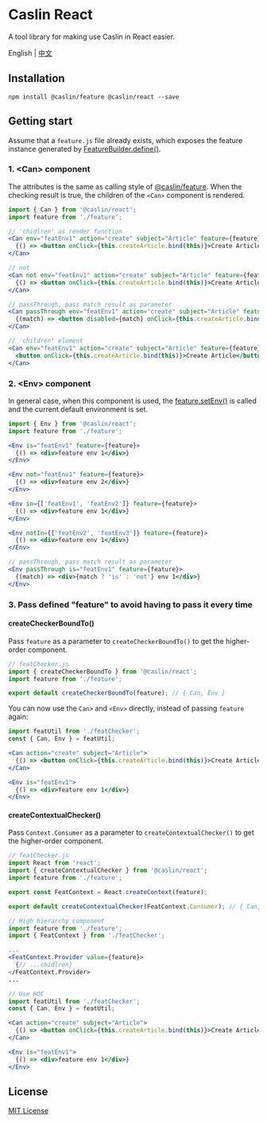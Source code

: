 # Caslin React

A tool library for making use Caslin in React easier.

English | [中文](https://github.com/wtzeng1/caslin/blob/master/packages/caslin-react/README-zh-cn.md)

## Installation

```shell
npm install @caslin/feature @caslin/react --save
```

## Getting start

Assume that a `feature.js` file already exists, which exposes the feature instance generated by [FeatureBuilder.define()](https://github.com/wtzeng1/caslin/blob/master/packages/caslin-feature#featurebuilder).

### 1. &lt;Can> component

The attributes is the same as calling style of [@caslin/feature](https://github.com/wtzeng1/caslin/blob/master/packages/caslin-feature#feature). When the checking result is true, the children of the `<Can>` component is rendered.

```jsx
import { Can } from '@caslin/react';
import feature from './feature';

// 'chidlren' as render function
<Can env="featEnv1" action="create" subject="Article" feature={feature}>
  {() => <button onClick={this.createArticle.bind(this)}>Create Article</button>}
</Can>

// not
<Can not env="featEnv1" action="create" subject="Article" feature={feature}>
  {() => <button onClick={this.createArticle.bind(this)}>Create Article</button>}
</Can>

// passThrough, pass match result as parameter
<Can passThrough env="featEnv1" action="create" subject="Article" feature={feature}>
  {(match) => <button disabled={match} onClick={this.createArticle.bind(this)}>Create Article</button>}
</Can>

// 'children' element
<Can env="featEnv1" action="create" subject="Article" feature={feature}>
  <button onClick={this.createArticle.bind(this)}>Create Article</button>
</Can>
```

### 2. &lt;Env> component

In general case, when this component is used, the [feature.setEnv()](https://github.com/wtzeng1/caslin/blob/master/packages/caslin-feature#feature) is called and the current default environment is set.

```jsx
import { Env } from '@caslin/react';
import feature from './feature';

<Env is="featEnv1" feature={feature}>
  {() => <div>feature env 1</div>}
</Env>

<Env not="featEnv1" feature={feature}>
  {() => <div>feature env 2</div>}
</Env>

<Env in={['featEnv1', 'featEnv2']} feature={feature}>
  {() => <div>feature env 1</div>}
</Env>

<Env notIn={['featEnv2', 'featEnv3']} feature={feature}>
  {() => <div>feature env 1</div>}
</Env>

// passThrough, pass match result as parameter
<Env passThrough is="featEnv1" feature={feature}>
  {(match) => <div>{match ? 'is' : 'not'} env 1</div>}
</Env>
```

### 3. Pass defined "feature" to avoid having to pass it every time

#### createCheckerBoundTo()

Pass `feature` as a parameter to `createCheckerBoundTo()` to get the higher-order component.

```jsx
// featChecker.js
import { createCheckerBoundTo } from '@caslin/react';
import feature from './feature';

export default createCheckerBoundTo(feature); // { Can, Env }
```

You can now use the `Can>` and `<Env>` directly, instead of passing `feature` again:

```jsx
import featUtil from './featChecker';
const { Can, Env } = featUtil;

<Can action="create" subject="Article">
  {() => <button onClick={this.createArticle.bind(this)}>Create Article</button>}
</Can>

<Env is="featEnv1">
  {() => <div>feature env 1</div>}
</Env>
```

#### createContextualChecker()

Pass `Context.Consumer` as a parameter to `createContextualChecker()` to get the higher-order component.

```jsx
// featChecker.js
import React from 'react';
import { createContextualChecker } from '@caslin/react';
import feature from './feature';

export const FeatContext = React.createContext(feature);

export default createContextualChecker(FeatContext.Consumer); // { Can, Env }
```

```jsx
// High hierarchy component
import feature from './feature';
import { FeatContext } from './featChecker';

...
<FeatContext.Provider value={feature}>
  {// ...chidlren}
</FeatContext.Provider>
...
```

```jsx
// Use HOC
import featUtil from './featChecker';
const { Can, Env } = featUtil;

<Can action="create" subject="Article">
  {() => <button onClick={this.createArticle.bind(this)}>Create Article</button>}
</Can>

<Env is="featEnv1">
  {() => <div>feature env 1</div>}
</Env>
```

## License

[MIT License](https://github.com/wtzeng1/caslin/blob/master/LICENSE)
